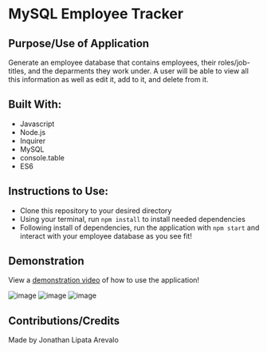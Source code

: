 # MySQL Employee Tracker 

## Purpose/Use of Application
Generate an employee database that contains employees, their roles/job-titles, and the deparments they work under. A user will be able to view all this information as well as edit it, add to it, and delete from it.

## Built With:
* Javascript
* Node.js
* Inquirer
* MySQL
* console.table
* ES6

## Instructions to Use:
* Clone this repository to your desired directory
* Using your terminal, run `npm install` to install needed dependencies
* Following install of dependencies, run the application with `npm start` and interact with your employee database as you see fit!

## Demonstration

View a [demonstration video](https://youtu.be/lCWky521NfI) of how to use the application!

![image](https://user-images.githubusercontent.com/109185830/196019721-5ca17738-e634-41c6-b802-23dc84676a09.png)
![image](https://user-images.githubusercontent.com/109185830/196019759-115f7fb3-dd36-40ab-af2f-53f5efd4367e.png)
![image](https://user-images.githubusercontent.com/109185830/196019798-ca3a97c5-c470-4e0a-8a7e-c92046e6a364.png)

## Contributions/Credits
Made by Jonathan Lipata Arevalo